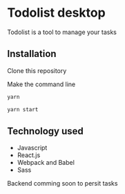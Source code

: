 # Todolist desktop
Todolist is a tool to manage your tasks

## Installation

Clone this repository

Make the command line

```bash
yarn
```

```bash
yarn start
```

## Technology used

- Javascript
- React.js
- Webpack and Babel
- Sass

Backend comming soon to persit tasks